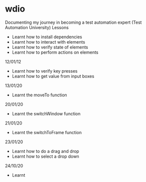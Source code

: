 # wdio
Documenting my journey in becoming a test automation expert (Test Automation University)
Lessons 
- Learnt how to install dependencies 
- Learnt how to interact with elements
- Learnt how to verify state of elements 
- Learnt how to perform actions on elements

12/01/12 
- Learnt how to verify key presses 
- Learnt how to get value from input boxes

13/01/20
- Learnt the moveTo function 

20/01/20 
- Learnt the switchWindow function 

21/01/20 
- Learnt the switchToFrame function

23/01/20
- Learnt how to do a drag and drop
- Learnt how to select a drop down 

24/10/20 
- Learnt 